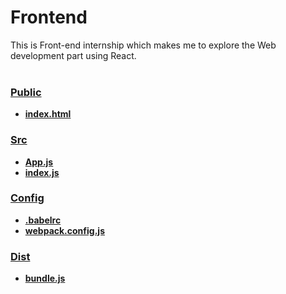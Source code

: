 # Frontend
This is Front-end internship which makes me to explore the Web development part using React.
<br>
</br>

### [Public](https://github.com/suruithijuttupremnath/Frontend/tree/master/public)
- **[index.html](https://github.com/suruithijuttupremnath/Frontend/tree/master/public)**

### [Src](https://github.com/suruithijuttupremnath/Frontend/tree/master/src)
- **[App.js](https://github.com/suruithijuttupremnath/Frontend/blob/master/src/App.js)**
- **[index.js](https://github.com/suruithijuttupremnath/Frontend/blob/master/src/index.js)**

### [Config](https://github.com/suruithijuttupremnath/Frontend/tree/master/config)
- **[.babelrc](https://github.com/suruithijuttupremnath/Frontend/blob/master/config/.babelrc)**
- **[webpack.config.js](https://github.com/suruithijuttupremnath/Frontend/blob/master/config/webpack.config.js)**

### [Dist](https://github.com/suruithijuttupremnath/Frontend/tree/master/dist)
- **[bundle.js](https://github.com/suruithijuttupremnath/Frontend/blob/master/dist/bundle.js)**


